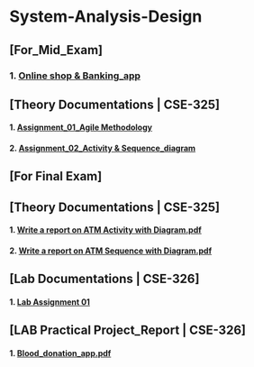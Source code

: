 # System-Analysis-Design

## [For_Mid_Exam] 
### 1. [Online shop & Banking_app](https://github.com/Jobayerhaque/System-Analysis-Design/blob/master/Mid_Exam/Lab_Mid_Exam.pdf)

## [Theory Documentations | CSE-325]
#### 1. [Assignment_01_Agile Methodology](https://github.com/Jobayerhaque/System-Analysis-Design/blob/master/Theory_Assignment/Assignment_01/Agile%20Development%20Methodology.pdf )
#### 2. [Assignment_02_Activity & Sequence_diagram](https://github.com/Jobayerhaque/System-Analysis-Design/blob/master/Theory_Assignment/Assignment_02/Activity%20%26%20Sequence%20diagram.pdf)

## [For Final Exam] 
## [Theory Documentations | CSE-325]
#### 1. [Write a report on ATM Activity with Diagram.pdf](https://github.com/Jobayerhaque/System-Analysis-Design/blob/master/ATM_Activity/Jobayer%20Haque-171442575.pdf)
#### 2. [Write a report on ATM Sequence with Diagram.pdf](https://github.com/Jobayerhaque/System-Analysis-Design/blob/master/ATM_Sequence_diagram/Jobayer%20Haque-171442575.pdf)

## [Lab Documentations | CSE-326]
#### 1. [Lab Assignment 01](https://github.com/Jobayerhaque/System-Analysis-Design/blob/master/LAB_Final_01.zip )

## [LAB Practical Project_Report | CSE-326]
#### 1. [Blood_donation_app.pdf](https://github.com/Jobayerhaque/System-Analysis-Design/blob/master/Final_Project_Riport/Blood%20donation%20app%20Project%20Report.pdf)
